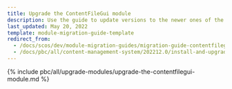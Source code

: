 ```yaml
---
title: Upgrade the ContentFileGui module
description: Use the guide to update versions to the newer ones of the ContentFileGui module.
last_updated: May 20, 2022
template: module-migration-guide-template
redirect_from:
  - /docs/scos/dev/module-migration-guides/migration-guide-contentfilegui.html
  - /docs/pbc/all/content-management-system/202212.0/install-and-upgrade/upgrade-modules/upgrade-the-contentfilegui-module.html
---
```


{% include pbc/all/upgrade-modules/upgrade-the-contentfilegui-module.md %} <!-- To edit, see /_includes/pbc/all/upgrade-modules/upgrade-the-contentfilegui-module.md -->
